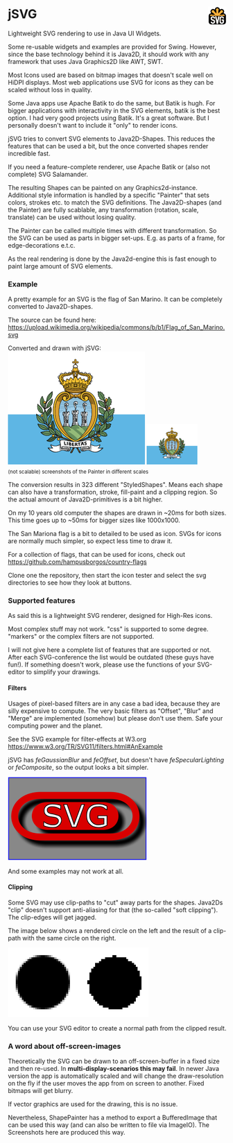 # jSVG <a href="http://www.w3.org/Graphics/SVG/" ><img src="doc/svg-logo-v.svg" alt="W3C SVG Logo" style="height:1.5em;float:right;"/></a>
Lightweight SVG rendering to use in Java UI Widgets. 

Some re-usable widgets and examples are provided for Swing. 
However, since the base technology behind it is Java2D, it should work with
any framework that uses Java Graphics2D like AWT, SWT. 

Most Icons used are based on bitmap images that doesn't scale well 
on HiDPI displays. Most web applications use SVG for icons as they 
can be scaled without loss in quality.

Some Java apps use Apache Batik to do the same, but Batik is hugh.
For bigger applications with interactivity in the SVG elements, batik is the best option.
I had very good projects using Batik. It's a great software. But I personally doesn't want to include it "only" to render icons.

jSVG tries to convert SVG elements to Java2D-Shapes. This reduces the features that can be used
a bit, but the once converted shapes render incredible fast.

If you need a feature-complete renderer, use Apache Batik or (also not complete) SVG Salamander.

The resulting Shapes can be painted on any Graphics2d-instance. Additional style information is handled by a specific "Painter" that sets colors, strokes etc. to match the SVG definitions. The Java2D-shapes (and the Painter) are fully scablable, any transformation (rotation, scale, translate) can be used without losing quality. 

The Painter can be called multiple times with different transformation. So the SVG can be used as parts in bigger set-ups. 
E.g. as parts of a frame, for edge-decorations e.t.c.

As the real rendering is done by the Java2d-engine this is fast enough to paint large amount of SVG elements. 

### Example

A pretty example for an SVG is the flag of San Marino. 
It can be completely converted to Java2D-shapes.

The source can be found here: https://upload.wikimedia.org/wikipedia/commons/b/b1/Flag_of_San_Marino.svg

Converted and drawn with jSVG:<br>
![Example_Flag_of_San_Marino.png](doc%2FExample_Flag_of_San_Marino.png) ![Example_Flag_of_San_Marino.png](doc%2FExample_Flag_of_San_Marino_small.png)<br>
<sub>(not scalable) screenshots of the Painter in different scales </sub> 

The conversion results in 323 different "StyledShapes". Means each shape can also have a transformation, stroke, fill-paint and a clipping region. 
So the actual amount of Java2D-primitives is a bit higher.

On my 10 years old computer the shapes are drawn in ~20ms for both sizes.
This time goes up to ~50ms for bigger sizes like 1000x1000.

The San Mariona flag is a bit to detailed to be used as icon.
SVGs for icons are normally much simpler, so expect less time to draw it.

For a collection of flags, that can be used for icons, check out 
https://github.com/hampusborgos/country-flags

Clone one the repository, then start the icon tester and select the svg directories
to see how they look at buttons.


### Supported features

As said this is a lightweight SVG renderer, designed for High-Res icons.

Most complex stuff may not work. "css" is supported to some degree. "markers" or the complex filters are not supported.

I will not give here a complete list of features that are supported or not. After each SVG-conference the list would be outdated (these guys have fun!).
If something doesn't work, please use the functions of your SVG-editor to simplify your drawings.

#### Filters

Usages of pixel-based filters are in any case a bad idea, because they are silly expensive to compute.
The very basic filters as "Offset", "Blur" and "Merge" are implemented (somehow) but please don't use
them. Safe your computing power and the planet.

See the SVG example for filter-effects at W3.org https://www.w3.org/TR/SVG11/filters.html#AnExample  

jSVG has _feGaussianBlur_ and _feOffset_, but doesn't have _feSpecularLighting_ or _feComposite_, so the output looks a bit simpler.

![w3_filter_example.png](doc%2Fw3_filter_example.png)

And some examples may not work at all. 

#### Clipping

Some SVG may use clip-paths to "cut" away parts for the shapes. 
Java2Ds "clip" doesn't support anti-aliasing for that (the so-called "soft clipping"). The clip-edges 
will get jagged.

The image below shows a rendered circle on the left and the result of a clip-path with the same circle on the right.  

![clip-path-antialiasing.png](doc%2Fclip-path-antialiasing.png)

You can use your SVG editor to create a normal path from the clipped result.

### A word about off-screen-images

Theoretically the SVG can be drawn to an off-screen-buffer in a fixed size
and then re-used. In __multi-display-scenarios this may fail__.
In newer Java version the app is automatically scaled and will change 
the draw-resolution on the fly if the user moves the app from on screen 
to another. Fixed bitmaps will get blurry.

If vector graphics are used for the drawing, this is no issue.

Nevertheless, ShapePainter has a method to export a BufferedImage that
can be used this way (and can also be written to file via ImageIO). 
The Screenshots here are produced this way.  


